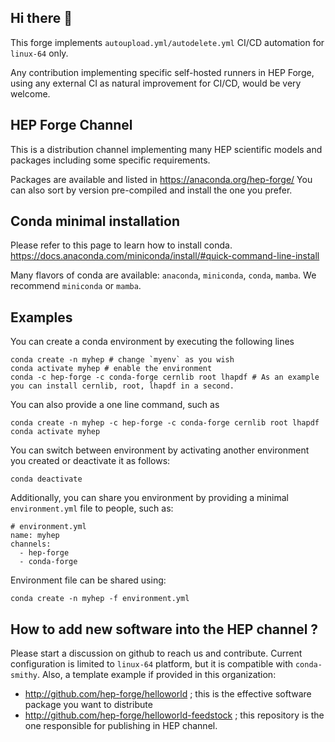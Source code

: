 ## Hi there 👋

This forge implements `autoupload.yml/autodelete.yml` CI/CD automation for `linux-64` only.

Any contribution implementing specific self-hosted runners in HEP Forge, using any external CI as natural improvement for CI/CD, would be very welcome.

## HEP Forge Channel

This is a distribution channel implementing many HEP scientific models and packages including some specific requirements.

Packages are available and listed in https://anaconda.org/hep-forge/
You can also sort by version pre-compiled and install the one you prefer.

## Conda minimal installation

Please refer to this page to learn how to install conda.
https://docs.anaconda.com/miniconda/install/#quick-command-line-install

Many flavors of conda are available: `anaconda`, `miniconda`, `conda`, `mamba`.
We recommend `miniconda` or `mamba`.

## Examples

You can create a conda environment by executing the following lines
```
conda create -n myhep # change `myenv` as you wish
conda activate myhep # enable the environment
conda -c hep-forge -c conda-forge cernlib root lhapdf # As an example you can install cernlib, root, lhapdf in a second.
```

You can also provide a one line command, such as
```
conda create -n myhep -c hep-forge -c conda-forge cernlib root lhapdf 
conda activate myhep
```

You can switch between environment by activating another environment you created or deactivate it as follows:
```
conda deactivate
```

Additionally, you can share you environment by providing a minimal `environment.yml` file to people, such as:
```
# environment.yml
name: myhep
channels:
  - hep-forge
  - conda-forge
```

Environment file can be shared using:
```
conda create -n myhep -f environment.yml
```

## How to add new software into the HEP channel ?

Please start a discussion on github to reach us and contribute. Current configuration is limited to `linux-64` platform, but it is compatible with `conda-smithy`.
Also, a template example if provided in this organization:
- http://github.com/hep-forge/helloworld ; this is the effective software package you want to distribute
- http://github.com/hep-forge/helloworld-feedstock ; this repository is the one responsible for publishing in HEP channel.
